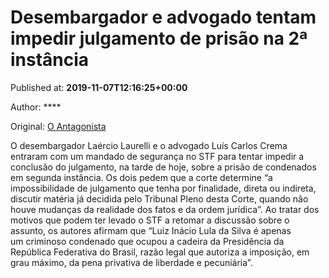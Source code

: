 
# Desembargador e advogado tentam impedir julgamento de prisão na 2ª instância

Published at: **2019-11-07T12:16:25+00:00**

Author: ****

Original: [O Antagonista](https://www.oantagonista.com/brasil/desembargador-e-advogado-tentam-impedir-julgamento-de-prisao-na-2a-instancia/)

O desembargador Laércio Laurelli e o advogado Luís Carlos Crema entraram com um mandado de segurança no STF para tentar impedir a conclusão do julgamento, na tarde de hoje, sobre a prisão de condenados em segunda instância.
Os dois pedem que a corte determine “a impossibilidade de julgamento que tenha por finalidade, direta ou indireta, discutir matéria já decidida pelo Tribunal Pleno desta Corte, quando não houve mudanças da realidade dos fatos e da ordem jurídica”.
Ao tratar dos motivos que podem ter levado o STF a retomar a discussão sobre o assunto, os autores afirmam que “Luiz Inácio Lula da Silva é apenas um criminoso condenado que ocupou a cadeira da Presidência da República Federativa do Brasil, razão legal que autoriza a imposição, em grau máximo, da pena privativa de liberdade e pecuniária”.

